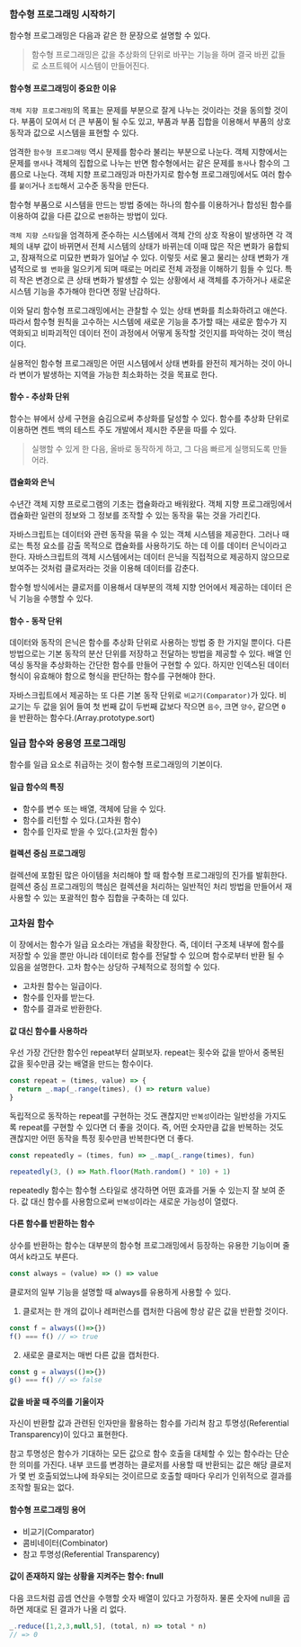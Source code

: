 ### 함수형 프로그래밍 시작하기
함수형 프로그래밍은 다음과 같은 한 문장으로 설명할 수 있다.
> 함수형 프로그래밍은 값을 추상화의 단위로 바꾸는 기능을 하며 결국 바뀐 값들로 소프트웨어 시스템이 만들어진다.

#### 함수형 프로그래밍이 중요한 이유
`객체 지향 프로그래밍`의 목표는 문제를 부분으로 잘게 나누는 것이라는 것을 동의할 것이다.
부품이 모여서 더 큰 부품이 될 수도 있고, 부품과 부품 집합을 이용해서 부품의 상호 동작과 값으로 시스템을 표현할 수 있다.

엄격한 `함수형 프로그래밍` 역시 문제를 함수라 불리는 부분으로 나눈다.
객체 지향에서는 문제를 `명사`나 객체의 집합으로 나누는 반면 함수형에서는 같은 문제를 `동사`나 함수의 그룹으로 나눈다.
객체 지향 프로그래밍과 마찬가지로 함수형 프로그래밍에서도 여러 함수를 `붙이`거나 `조립`해서 고수준 동작을 만든다.

함수형 부품으로 시스템을 만드는 방법 중에는 하나의 함수를 이용하거나 합성된 함수를 이용하여 값을 다른 값으로 `변환`하는 방법이 있다.

`객체 지향 스타일`을 엄격하게 준수하는 시스템에서 객체 간의 상호 작용이 발생하면 각 객체의 내부 값이 바뀌면서
전체 시스템의 상태가 바뀌는데 이때 많은 작은 변화가 융합되고, 잠재적으로 미묘한 변화가 일어날 수 있다.
이렇듯 서로 물고 물리는 상태 변화가 개념적으로 `웹 변화`을 일으키게 되며 때로는 머리로 전체 과정을 이해하기 힘들 수 있다.
특히 작은 변경으로 큰 상태 변화가 발생할 수 있는 상황에서 새 객체를 추가하거나 새로운 시스템 기능을 추가해야 한다면 정말 난감하다.

이와 달리 함수형 프로그래밍에서는 관찰할 수 있는 상태 변화를 최소화하려고 애쓴다. 따라서 함수형 원칙을 고수하는 시스템에 새로운 기능을 추가할 때는
새로운 함수가 지역화되고 비파괴적인 데이터 전이 과정에서 어떻게 동작할 것인지를 파악하는 것이 핵심이다.

실용적인 함수형 프로그래밍은 어떤 시스템에서 상태 변화를 완전히 제거하는 것이 아니라 변이가 발생하는 지역을 가능한 최소화하는 것을 목표로 한다.

#### 함수 - 추상화 단위
함수는 뷰에서 상세 구현을 숨김으로써 추상화를 달성할 수 있다. 함수를 추상화 단위로 이용하면 켄트 백의 테스트 주도 개발에서
제시한 주문을 따를 수 있다.
> 실행할 수 있게 한 다음, 올바로 동작하게 하고, 그 다음 빠르게 실행되도록 만들어라.

#### 캡슐화와 은닉
수년간 객체 지향 프로로그램의 기초는 캡슐화라고 배워왔다. 객체 지향 프로그래밍에서 캡슐화란 일련의 정보와 그 정보를 조작할 수 있는
동작을 묶는 것을 가리킨다.

자바스크립트는 데이터와 관련 동작을 묶을 수 있는 객체 시스템을 제공한다. 그러나 때로는 특정 요소를 감출 목적으로 캡슐화를 사용하기도 하는 데
이를 데이터 은닉이라고 한다. 자바스크립트의 객체 시스템에서는 데이터 은닉을 직접적으로 제공하지 않으므로 보여주는 것처럼 클로저라는 것을 이용해 데이터를 감춘다.

함수형 방식에서는 클로저를 이용해서 대부분의 객체 지향 언어에서 제공하는 데이터 은닉 기능을 수행할 수 있다.

#### 함수 - 동작 단위
데이터와 동작의 은닉은 함수를 추상화 단위로 사용하는 방법 중 한 가지일 뿐이다.
다른 방법으로는 기본 동작의 분산 단위를 저장하고 전달하는 방법을 제공할 수 있다. 배열 인덱싱 동작을 추상화하는 간단한 함수를 만들어 구현할 수 있다.
하지만 인덱스된 데이터 형식이 유효해야 함으로 형식을 판단하는 함수를 구현해야 한다.

자바스크립트에서 제공하는 또 다른 기본 동작 단위로 `비교기(Comparator)`가 있다. 
비교기는 두 값을 읽어 들여 첫 번째 값이 두번째 값보다 작으면 `음수`, 크면 `양수`, 같으면 `0`을 반환하는 함수다.(Array.prototype.sort)

### 일급 함수와 응용영 프로그래밍
함수를 일급 요소로 취급하는 것이 함수형 프로그래밍의 기본이다.

#### 일급 함수의 특징
- 함수를 변수 또는 배열, 객체에 담을 수 있다.
- 함수를 리턴할 수 있다.(고차원 함수)
- 함수를 인자로 받을 수 있다.(고차원 함수)

#### 컬렉션 중심 프로그래밍
컬렉션에 포함된 많은 아이템을 처리해야 할 때 함수형 프로그래밍의 진가를 발휘한다. 
컬렉션 중심 프로그래밍의 핵심은 컬렉션을 처리하는 일반적인 처리 방법을 만들어서 재사용할 수 있는 포괄적인 함수 집합을 구축하는 데 있다.

### 고차원 함수
이 장에서는 함수가 일급 요소라는 개념을 확장한다. 즉, 데이터 구조체 내부에 함수를 저장할 수 있을 뿐만 아니라
데이터로 함수를 전달할 수 있으며 함수로부터 반환 될 수 있음을 설명한다.
고차 함수는 상당하 구체적으로 정의할 수 있다.
- 고차원 함수는 일급이다.
- 함수를 인자를 받는다.
- 함수를 결과로 반환한다.

#### 값 대신 함수를 사용하라
우선 가장 간단한 함수인 repeat부터 살펴보자. repeat는 횟수와 값을 받아서 중복된 값을 횟수만큼 갖는 배열을 만드는 함수이다.
```js
const repeat = (times, value) => {
  return _.map(_.range(times), () => return value)
}
```
독립적으로 동작하는 repeat를 구현하는 것도 괜찮지만 `반복성`이라는 일반성을 가지도록 repeat를 구현할 수 있다면
더 좋을 것이다. 즉, 어떤 숫자만큼 값을 반복하는 것도 괜찮지만 어떤 동작을 특정 횟수만큼 반복한다면 더 좋다.
```js
const repeatedly = (times, fun) => _.map(_.range(times), fun)

repeatedly(3, () => Math.floor(Math.random() * 10) + 1)
```
repeatedly 함수는 함수형 스타일로 생각하면 어떤 효과를 거둘 수 있는지 잘 보여 준다.
값 대신 함수를 사용함으로써 `반복성`이라는 새로운 가능성이 열렸다.

#### 다른 함수를 반환하는 함수
상수를 반환하는 함수는 대부분의 함수형 프로그래밍에서 등장하는 유용한 기능이며 줄여서 k라고도 부른다.
```js
const always = (value) => () => value
```

클로저의 일부 기능을 설명할 때 always를 유용하게 사용할 수 있다.
1. 클로저는 한 개의 값이나 레퍼런스를 캡처한 다음에 항상 같은 값을 반환할 것이다.
```js
const f = always(()=>{})
f() === f() // => true
```
2. 새로운 클로저는 매번 다른 값을 캡처한다.
```js
const g = always(()=>{})
g() === f() // => false
```

#### 값을 바꿀 때 주의를 기울이자
자신이 반환할 값과 관련된 인자만을 활용하는 함수를 가리쳐 참고 투명성(Referential Transparency)이 있다고 표현한다.

참고 투명성은 함수가 기대하는 모든 값으로 함수 호출을 대체할 수 있는 함수라는 단순한 의미를 가진다.
내부 코드를 변경하는 클로저를 사용할 때 반환되는 값은 해당 클로저가 몇 번 호출되었느냐에 좌우되는 것이르므로 호출할 때마다 우리가 
인위적으로 결과를 조작할 필요는 없다.

#### 함수형 프로그래밍 용어
- 비교기(Comparator)
- 콤비네이터(Combinator)
- 참고 투명성(Referential Transparency)

#### 값이 존재하지 않는 상황을 지켜주는 함수: fnull
다음 코드처럼 곱셈 연산을 수행할 숫자 배열이 있다고 가정하자. 물론 숫자에 null을 곱하면 제대로 된 결과가 나올 리 없다.
```js
_.reduce([1,2,3,null,5], (total, n) => total * n)
// => 0
```
